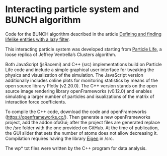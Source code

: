 # Interacting particle system and BUNCH algorithm

Code for the BUNCH algorithm described in the article [Defining and finding lifelike entities with a lazy filter](https://arxiv.org/abs/2504.14774).

This interacting particle system was developed starting from [Particle Life](https://hunar4321.github.io/particle-life/particle_life.html), a loose replica of Jeffrey Ventrella’s Clusters algorithm. 

Both JavaScript (jsRacemi) and C++ (src) implementations build on Particle Life code and include a simple graphical user interface for tweaking the physics and visualization of the simulation. The JavaScript version additionally includes online plots for monitoring statistics by means of the open source library Plotly (v2.20.0).
The C++ version stands on the open source image rendering library openFrameworks (v0.12.0) and enables simulating a larger number of particles and  isualizations of the matrix of interaction force coefficients. 

To compile the C++ code, download the code and openFrameworks (https://openframeworks.cc/). Then generate a new openFrameworks project, add the addon ofxGui; after the project files are generated replace the /src folder with the one provided on GitHub. At the time of publication, the GUI slider that sets the number of atoms does not allow decreasing it. 
Compilation requires having the library [Eigen](https://libeigen.gitlab.io/eigen/docs-nightly/GettingStarted.html) in /src.

The wp* txt files were written by the C++ program for data analysis.

